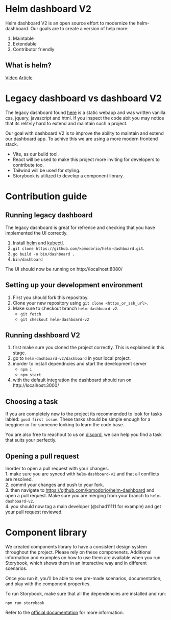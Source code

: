 # Helm dashboard V2
Helm dashboard V2 is an open source effort to modernize the helm-dashboard.
Our goals are to create a version of help more:
1. Maintable 
2. Extendable
3. Contributor friendly 


## What is helm?
[Video](https://www.youtube.com/watch?v=fy8SHvNZGeE)
[Article](https://kruschecompany.com/helm-kubernetes/)

# Legacy dashboard vs dashboard V2

The legacy dashboard found [here](https://github.com/komodorio/helm-dashboard/tree/main/pkg/dashboard/static) is a static webapp and was written vanilla css, jquery, javascript and html. If you inspect the code abit you may notice that its relitvly hard to extend and maintain such a project.

Our goal with dashboard V2 is to improve the ability to maintain and extend our dashboard app. To achive this we are using a more modern frontend stack.
- Vite, as our build tool.
- React will be used to make this project more inviting for developers to contribute too.
- Tailwind will be used for styling.
- Storybook is utilized to develop a component library.

# Contribution guide

## Running legacy dashboard
The legacy dashboard is great for refrence and checking that you have implemented the UI correctly.

1. Install [helm](https://helm.sh/docs/intro/install/) and [kubectl](https://kubernetes.io/docs/tasks/tools/).
2. `git clone https://github.com/komodorio/helm-dashboard.git`.
3. `go build -o bin/dashboard .`
4. `bin/dashboard`

The UI should now be running on http://localhost:8080/

## Setting up your development environment

1. First you should fork this repositroy.
2. Clone your new repository using `git clone <https_or_ssh_url>`.
3. Make sure to checkout branch `helm-dashboard-v2`.
    - `git fetch`
    - `git checkout helm-dashboard-v2`


## Running dashboard V2

1. first make sure you cloned the project correctly. This is explained in this [stage](https://github.com/komodorio/helm-dashboard/blob/helm-dashboard-v2/dashboard/README.md#setting-up-your-development-environment).
2. go to `helm-dashboard-v2/dashboard` in your local project.
3. inorder to install dependncies and start the development server
    - `npm i`
    - `npm start`
4. with the default integration the dashboard should run on http://localhost:3000/ 


## Choosing a task
If you are completely new to the project its recommended to look for tasks labled: `good first issue`.
These tasks should be simple enough for a begginer or for someone looking to learn the code base.

You are also free to reachout to us on [discord](https://discord.gg/udRezxKt), we can help you find a task that suits your perfectly.

## Opening a pull request
Inorder to open a pull request with your changes. \
    1. make sure you are synced with `helm-dashboard-v2` and that all conflicts are resolved. \
    2. commit your changes and push to your fork. \
    3. then navigate to https://github.com/komodorio/helm-dashboard and open a pull request. Make sure you are merging from your branch to `helm-dashboard-v2`. \
    4. you should now tag a main developer (@chad11111
 for example) and get your pull request reviewed.

# Component library
We created components library to have a consistent design system throughout the project. Please rely on these componenets.
Additional information and examples on how to use them are available when you run Storybook, which shows them in an interactive way and in different scenarios.

Once you run it, you'll be able to see pre-made scenarios, documentation, and play with the component properties.

To run Storybook, make sure that all the dependencies are installed and run:
```shell
npm run storybook
```

Refer to the [official documentation](https://storybook.js.org/docs/react/get-started/install) for more information.
